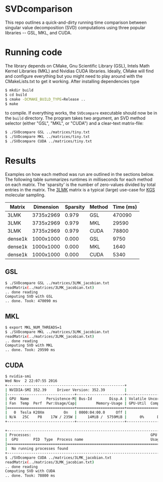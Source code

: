 # SVDcomparison

This repo outlines a quick-and-dirty running time comparison between singular value decomposition (SVD) computations using three popular libraries -- GSL, MKL, and CUDA. 

# Running code

The library depends on CMake, Gnu Scientific Library (GSL), Intels Math Kernel Libraries (MKL) and Nvidias CUDA libraries. Ideally, CMake will find and configure everything but you might need to play around with the CMakeLists.txt to get it working. After installing dependencies type
```bash
$ mkdir build
$ cd build
$ cmake -DCMAKE_BUILD_TYPE=Release ..
$ make
```
to compile. If everything works, the `SVDcompare` executable should now be in the `build` directory. The program takes two argument, an SVD method selector (either "GSL", "MKL", or "CUDA") and a clear-text matrix-file:
```bash
$ ./SVDcompare GSL ../matrices/tiny.txt
$ ./SVDcompare MKL ../matrices/tiny.txt
$ ./SVDcompare CUDA ../matrices/tiny.txt
```

# Results
Examples on how each method was run are outlined in the sections below. The following table summarizes runtimes in milliseconds for each method on each matrix. The 'sparsity' is the number of zero-values divided by total entries in the matrix. The [3LMK](http://www.rcsb.org/pdb/explore/explore.do?structureId=3LMK) matrix is a typical (large) use-case for [KGS](https://simtk.org/projects/kgs/) molecular sampling.

| Matrix  | Dimension | Sparsity | Method | Time (ms) |
|---------|-----------|----------|--------|-----------|
| 3LMK    | 3735x2969 | 0.979    | GSL    | 470090    |
| 3LMK    | 3735x2969 | 0.979    | MKL    | 29590     |
| 3LMK    | 3735x2969 | 0.979    | CUDA   | 78800     |
| dense1k | 1000x1000 | 0.000    | GSL    | 9750      |
| dense1k | 1000x1000 | 0.000    | MKL    | 1640      |
| dense1k | 1000x1000 | 0.000    | CUDA   | 5340      |

## GSL
```bash
$ ./SVDcompare GSL ../matrices/3LMK_jacobian.txt
readMatrix(../matrices/3LMK_jacobian.txt)
.. done reading
Computing SVD with GSL
.. done. Took: 470090 ms
```

## MKL

```bash
$ export MKL_NUM_THREADS=1
$ ./SVDcompare MKL ../matrices/3LMK_jacobian.txt
readMatrix(../matrices/3LMK_jacobian.txt)
.. done reading
Computing SVD with MKL
.. done. Took: 29590 ms
```

## CUDA
```bash
$ nvidia-smi 
Wed Nov  2 22:07:55 2016       
+------------------------------------------------------+                       
| NVIDIA-SMI 352.39     Driver Version: 352.39         |                       
|-------------------------------+----------------------+----------------------+
| GPU  Name        Persistence-M| Bus-Id        Disp.A | Volatile Uncorr. ECC |
| Fan  Temp  Perf  Pwr:Usage/Cap|         Memory-Usage | GPU-Util  Compute M. |
|===============================+======================+======================|
|   0  Tesla K20Xm         On   | 0000:04:00.0     Off |                    0 |
| N/A   25C    P8    17W / 235W |     14MiB /  5759MiB |      0%      Default |
+-------------------------------+----------------------+----------------------+
                                                                               
+-----------------------------------------------------------------------------+
| Processes:                                                       GPU Memory |
|  GPU       PID  Type  Process name                               Usage      |
|=============================================================================|
|  No running processes found                                                 |
+-----------------------------------------------------------------------------+
$ ./SVDcompare CUDA ../matrices/3LMK_jacobian.txt
readMatrix(../matrices/3LMK_jacobian.txt)
.. done reading
Computing SVD with CUDA
.. done. Took: 78800 ms
```
